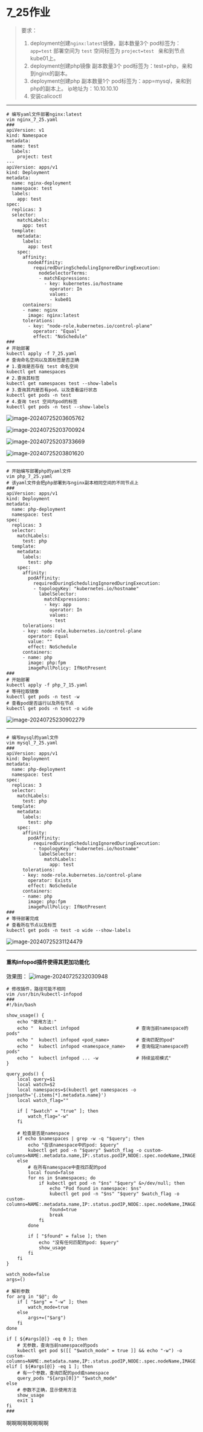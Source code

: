 # 7_25作业

> 要求：
>
> 1. deployment创建`nginx:latest`镜像，副本数量3个
>    pod标签为：`app=test`  部署空间为  `test`  空间标签为  `project=test ` 
>    亲和到节点kube01上。
> 2. deployment创建php镜像
>    副本数量3个
>    pod标签为：test=php，亲和到nginx的副本。
> 3. deployment创建php
>    副本数量1个
>    pod标签为：app=mysql，亲和到php的副本上。
>    ip地址为：10.10.10.10
> 4. 安装calicoctl

------

```shell
# 编写yaml文件部署nginx:latest
vim nginx_7_25.yaml
###
apiVersion: v1
kind: Namespace
metadata:
  name: test
  labels:
    project: test
---
apiVersion: apps/v1
kind: Deployment
metadata:
  name: nginx-deployment
  namespace: test
  labels:
    app: test
spec:
  replicas: 3
  selector:
    matchLabels:
      app: test
  template:
    metadata:
      labels:
        app: test
    spec:
      affinity:
        nodeAffinity:
          requiredDuringSchedulingIgnoredDuringExecution:
            nodeSelectorTerms:
            - matchExpressions:
              - key: kubernetes.io/hostname
                operator: In
                values:
                - kube01
      containers:
      - name: nginx
        image: nginx:latest
      tolerations:  
        - key: "node-role.kubernetes.io/control-plane"
          operator: "Equal"
          effect: "NoSchedule" 
###
# 开始部署
kubectl apply -f 7_25.yaml
# 查询命名空间以及其标签是否正确
# 1.查询是否存在 test 命名空间
kubectl get namespaces
# 2.查询其标签
kubectl get namespaces test --show-labels
# 3.查询其内是否有pod，以及查看运行状态
kubectl get pods -n test
# 4.查询 test 空间内pod的标签
kubectl get pods -n test --show-labels 
```

 ![image-20240725203605762](https://gitee.com/zhaojiedong/img/raw/master/image-20240725203605762.png "查询是否存在 test 命名空间")

 ![image-20240725203700924](https://gitee.com/zhaojiedong/img/raw/master/image-20240725203700924.png "查询其标签")

 ![image-20240725203733669](https://gitee.com/zhaojiedong/img/raw/master/image-20240725203733669.png "查询其内是否有pod，以及查看运行状态")

![image-20240725203801620](https://gitee.com/zhaojiedong/img/raw/master/image-20240725203801620.png "查询 test 空间内pod的标签")

------

```shell
# 开始编写部署php的yaml文件
vim php_7_25.yaml
# 该yaml文件会把php部署到与nginx副本相同空间的不同节点上
###
apiVersion: apps/v1
kind: Deployment
metadata:
  name: php-deployment
  namespace: test
spec:
  replicas: 3
  selector:
    matchLabels:
      test: php
  template:
    metadata:
      labels:
        test: php
    spec:
      affinity:
        podAffinity:
          requiredDuringSchedulingIgnoredDuringExecution:
          - topologyKey: "kubernetes.io/hostname"
            labelSelector:
              matchExpressions:
              - key: app
                operator: In
                values:
                - test
      tolerations:
      - key: node-role.kubernetes.io/control-plane
        operator: Equal
        value: ""
        effect: NoSchedule
      containers:
      - name: php
        image: php:fpm
        imagePullPolicy: IfNotPresent
###
# 开始部署
kubectl apply -f php_7_15.yaml 
# 等待拉取镜像
kubectl get pods -n test -w
# 查看pod是否运行以及所在节点
kubectl get pods -n test -o wide
```

![image-20240725230902279](https://gitee.com/zhaojiedong/img/raw/master/image-20240725230902279.png "查看pod是否运行以及所在节点")

------

```shell
# 编写mysql的yaml文件
vim mysql_7_25.yaml
###
apiVersion: apps/v1
kind: Deployment
metadata:
  name: php-deployment
  namespace: test
spec:
  replicas: 3
  selector:
    matchLabels:
      test: php
  template:
    metadata:
      labels:
        test: php
    spec:
      affinity:
        podAffinity:
          requiredDuringSchedulingIgnoredDuringExecution:
          - topologyKey: "kubernetes.io/hostname"
            labelSelector:
              matchLabels:
                app: test
      tolerations:
      - key: node-role.kubernetes.io/control-plane
        operator: Exists
        effect: NoSchedule
      containers:
      - name: php
        image: php:fpm
        imagePullPolicy: IfNotPresent
###
# 等待部署完成
# 查看所在节点以及标签
kubectl get pods -n test -o wide --show-labels
```

![image-20240725231124479](https://gitee.com/zhaojiedong/img/raw/master/image-20240725231124479.png '查看所在节点以及标签')

------

#### 重构infopod插件使得其更加功能化

效果图：
![image-20240725232030948](https://gitee.com/zhaojiedong/img/raw/master/image-20240725232030948.png '使用插件简单地查询pod以及namespace内的pod')

~~~shell
# 修改插件，路径可能不相同
vim /usr/bin/kubectl-infopod
###
#!/bin/bash

show_usage() {
    echo "使用方法:"
    echo "  kubectl infopod                     # 查询当前namespace的pods"
    echo "  kubectl infopod <pod_name>          # 查询匹配的pod"
    echo "  kubectl infopod <namespace_name>    # 查询指定namespace的pods"
    echo "  kubectl infopod ... -w              # 持续监视模式"
}

query_pods() {
    local query=$1
    local watch=$2
    local namespaces=$(kubectl get namespaces -o jsonpath='{.items[*].metadata.name}')
    local watch_flag=""
    
    if [ "$watch" = "true" ]; then
        watch_flag="-w"
    fi
    
    # 检查是否是namespace
    if echo $namespaces | grep -w -q "$query"; then
        echo "在该namespace中的pod: $query"
        kubectl get pod -n "$query" $watch_flag -o custom-columns=NAME:.metadata.name,IP:.status.podIP,NODE:.spec.nodeName,IMAGE:.spec.containers[0].image
    else
        # 在所有namespace中查找匹配的pod
        local found=false
        for ns in $namespaces; do
            if kubectl get pod -n "$ns" "$query" &>/dev/null; then
                echo "Pod found in namespace: $ns"
                kubectl get pod -n "$ns" "$query" $watch_flag -o custom-columns=NAME:.metadata.name,IP:.status.podIP,NODE:.spec.nodeName,IMAGE:.spec.containers[0].image
                found=true
                break
            fi
        done
        
        if [ "$found" = false ]; then
            echo "没有任何匹配的pod: $query"
            show_usage
        fi
    fi
}

watch_mode=false
args=()

# 解析参数
for arg in "$@"; do
    if [ "$arg" = "-w" ]; then
        watch_mode=true
    else
        args+=("$arg")
    fi
done

if [ ${#args[@]} -eq 0 ]; then
    # 无参数，查询当前namespace的pods
    kubectl get pod $([[ "$watch_mode" = true ]] && echo "-w") -o custom-columns=NAME:.metadata.name,IP:.status.podIP,NODE:.spec.nodeName,IMAGE:.spec.containers[0].image
elif [ ${#args[@]} -eq 1 ]; then
    # 有一个参数，查询匹配的pod或namespace
    query_pods "${args[0]}" "$watch_mode"
else
    # 参数不正确，显示使用方法
    show_usage
    exit 1
fi
###
~~~



啊啊啊啊啊啊啊啊